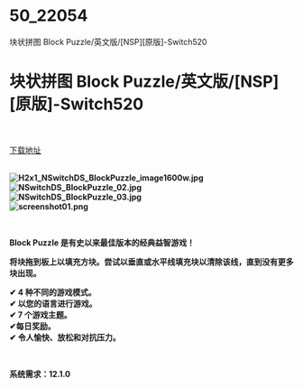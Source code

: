 # 50_22054
块状拼图 Block Puzzle/英文版/[NSP][原版]-Switch520
# 块状拼图 Block Puzzle/英文版/[NSP][原版]-Switch520
 <br/></br>
[下载地址](https://www.switch520.cc/article/22054 "下载地址")
<br/></br>

<p><strong><img title="H2x1_NSwitchDS_BlockPuzzle_image1600w.jpg" src="https://www.switch520.cc/muke_img/2021_09_04_1a6857c6e1062.jpg" alt="H2x1_NSwitchDS_BlockPuzzle_image1600w.jpg"></strong><br>
<strong><img title="NSwitchDS_BlockPuzzle_02.jpg" src="https://www.switch520.cc/muke_img/2021_09_04_6df6580628aad.jpg" alt="NSwitchDS_BlockPuzzle_02.jpg"></strong><br>
<strong><img title="NSwitchDS_BlockPuzzle_03.jpg" src="https://www.switch520.cc/muke_img/2021_09_04_e5dea32676f2e.jpg" alt="NSwitchDS_BlockPuzzle_03.jpg"></strong><br>
<strong><img title="screenshot01.png" src="https://www.switch520.cc/muke_img/2021_09_04_f0d2bbd30f6d5.png" alt="screenshot01.png">&nbsp;</strong></p>
<p>&nbsp;</p>
<p><strong>Block Puzzle 是有史以来最佳版本的经典益智游戏！</strong></p>
<p><strong>将块拖到板上以填充方块。尝试以垂直或水平线填充块以清除该线，直到没有更多块出现。</strong></p>
<p><strong>✔ 4 种不同的游戏模式。</strong><br>
<strong>✔ 以您的语言进行游戏。</strong><br>
<strong>✔ 7 个游戏主题。</strong><br>
<strong>✔每日奖励。</strong><br>
<strong>✔ 令人愉快、放松和对抗压力。</strong></p>
<p>&nbsp;</p>
<p><strong>系统需求：12.1.0</strong></p>
